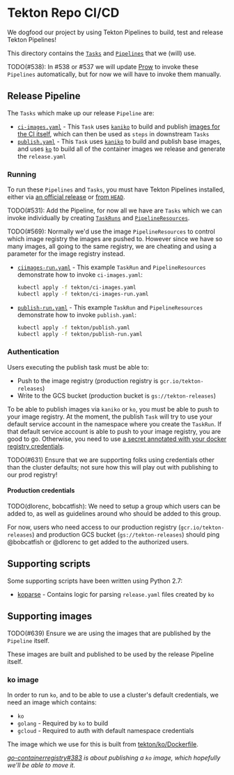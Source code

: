 # Tekton Repo CI/CD

We dogfood our project by using Tekton Pipelines to build, test and release
Tekton Pipelines!

This directory contains the
[`Tasks`](https://github.com/knative/build-pipeline/blob/master/docs/tasks.md)
and
[`Pipelines`](https://github.com/knative/build-pipeline/blob/master/docs/pipelines.md)
that we (will) use.

TODO(#538): In #538 or #537 we will update
[Prow](https://github.com/knative/build-pipeline/blob/master/CONTRIBUTING.md#pull-request-process)
to invoke these `Pipelines` automatically, but for now we will have to invoke
them manually.

## Release Pipeline

The `Tasks` which make up our release `Pipeline` are:

- [`ci-images.yaml`](ci-images.yaml) - This `Task` uses
  [`kaniko`](https://github.com/GoogleContainerTools/kaniko) to build and
  publish [images for the CI itself](#supporting-images), which can then be used
  as `steps` in downstream `Tasks`
- [`publish.yaml`](publish.yaml) - This `Task` uses
  [`kaniko`](https://github.com/GoogleContainerTools/kaniko) to build and
  publish base images, and uses
  [`ko`](https://github.com/google/go-containerregistry/tree/master/cmd/ko) to
  build all of the container images we release and generate the `release.yaml`

### Running

To run these `Pipelines` and `Tasks`, you must have Tekton Pipelines installed,
either via
[an official release](https://github.com/knative/build-pipeline/blob/master/docs/install.md)
or
[from `HEAD`](https://github.com/knative/build-pipeline/blob/master/DEVELOPMENT.md#install-pipeline).

TODO(#531): Add the Pipeline, for now all we have are `Tasks` which we can
invoke individually by creating
[`TaskRuns`](https://github.com/knative/build-pipeline/blob/master/docs/taskruns.md)
and
[`PipelineResources`](https://github.com/knative/build-pipeline/blob/master/docs/resources.md).

TODO(#569): Normally we'd use the image `PipelineResources` to control which
image registry the images are pushed to. However since we have so many images,
all going to the same registry, we are cheating and using a parameter for the
image registry instead.

- [`ciimages-run.yaml`](ci-images-run.yaml) - This example `TaskRun` and
  `PipelineResources` demonstrate how to invoke `ci-images.yaml`:

  ```bash
  kubectl apply -f tekton/ci-images.yaml
  kubectl apply -f tekton/ci-images-run.yaml
  ```

- [`publish-run.yaml`](publish-run.yaml) - This example `TaskRun` and
  `PipelineResources` demonstrate how to invoke `publish.yaml`:

  ```bash
  kubectl apply -f tekton/publish.yaml
  kubectl apply -f tekton/publish-run.yaml
  ```

### Authentication

Users executing the publish task must be able to:

- Push to the image registry (production registry is `gcr.io/tekton-releases`)
- Write to the GCS bucket (production bucket is `gs://tekton-releases`)

To be able to publish images via `kaniko` or `ko`, you must be able to push to
your image registry. At the moment, the publish `Task` will try to use your
default service account in the namespace where you create the `TaskRun`. If that
default service account is able to push to your image registry, you are good to
go. Otherwise, you need to use
[a secret annotated with your docker registry credentials](https://github.com/tektoncd/pipeline/blob/master/docs/auth.md#basic-authentication-docker).

TODO(#631) Ensure that we are supporting folks using credentials other than the
cluster defaults; not sure how this will play out with publishing to our prod
registry!

#### Production credentials

TODO(dlorenc, bobcatfish): We need to setup a group which users can be added to,
as well as guidelines around who should be added to this group.

For now, users who need access to our production registry
(`gcr.io/tekton-releases`) and production GCS bucket (`gs://tekton-releases`)
should ping @bobcatfish or @dlorenc to get added to the authorized users.

## Supporting scripts

Some supporting scripts have been written using Python 2.7:

- [koparse](./koparse) - Contains logic for parsing `release.yaml` files created
  by `ko`

## Supporting images

TODO(#639) Ensure we are using the images that are published by the `Pipeline`
itself.

These images are built and published to be used by the release Pipeline itself.

### ko image

In order to run `ko`, and to be able to use a cluster's default credentials, we
need an image which contains:

- `ko`
- `golang` - Required by `ko` to build
- `gcloud` - Required to auth with default namespace credentials

The image which we use for this is built from
[tekton/ko/Dockerfile](./ko/Dockerfile).

_[go-containerregistry#383](https://github.com/google/go-containerregistry/issues/383)
is about publishing a `ko` image, which hopefully we'll be able to move it._
